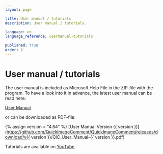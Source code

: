 ```yaml
---
layout: page

title: User manual / tutorials
description: User manual / tutorials.

language: en
language_reference: usermanual-tutorials

published: true
order: 2
---
```


# User manual / tutorials

The user manual is included as Microsoft Help File in the ZIP-file with the program. To have a look into it in advance, the latest user manual can be read here:

[User Manual](Usermanual.html)

or can be downloaded as PDF-file:

{% assign version = "4.64" %}
[User Manual Version {{ version }}](https://github.com/QuickImageComment/QuickImageComment/releases/download/v{{ version }}/QIC_User_Manual-{{ version }}.pdf)

Tutorials are available on [YouTube](https://www.youtube.com/channel/UCrTOh1TBYB2e_4rANDnN6BA).